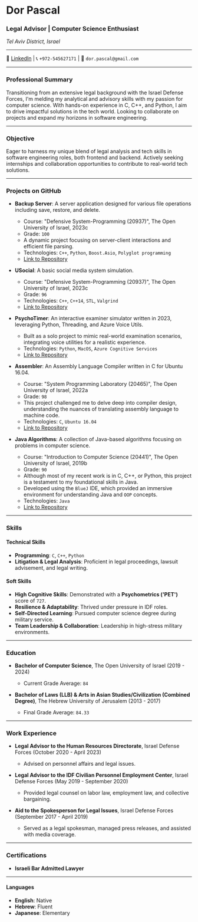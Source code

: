 # Dor Pascal

### Legal Advisor | Computer Science Enthusiast
_Tel Aviv District, Israel_

---

🔗 [LinkedIn](https://www.linkedin.com/in/dor-pascal) | 📞 `+972-545627171` | 📧 `dor.pascal@gmail.com`

---

### Professional Summary
Transitioning from an extensive legal background with the Israel Defense Forces, I'm melding my analytical and advisory skills with my passion for computer science. With hands-on experience in C, C++, and Python, I aim to drive impactful solutions in the tech world. Looking to collaborate on projects and expand my horizons in software engineering.

---

### Objective
Eager to harness my unique blend of legal analysis and tech skills in software engineering roles, both frontend and backend. Actively seeking internships and collaboration opportunities to contribute to real-world tech solutions.

---

### Projects on GitHub

- **Backup Server**: A server application designed for various file operations including save, restore, and delete.
  - Course: "Defensive System-Programming (20937)", The Open University of Israel, 2023c
  - Grade: `100`
  - A dynamic project focusing on server-client interactions and efficient file parsing.
  - Technologies: `C++`, `Python`, `Boost.Asio`, `Polyglot programming`
  - [Link to Repository](https://github.com/Dor-sketch/sec_mmn14)

- **USocial**: A basic social media system simulation.
  - Course: "Defensive System-Programming (20937)", The Open University of Israel, 2023c
  - Grade: `96`
  - Technologies: `C++`, `C++14`, `STL`, `Valgrind`
  - [Link to Repository](https://github.com/Dor-sketch/sec_mmn11)
    
- **PsychoTimer**: An interactive examiner simulator written in 2023, leveraging Python, Threading, and Azure Voice Utils.
  - Built as a solo project to mimic real-world examination scenarios, integrating voice utilities for a realistic experience.
  - Technologies: `Python`, `MacOS`, `Azure Cognitive Services`
  - [Link to Repository](https://github.com/Dor-sketch/PsychoTimer)

- **Assembler**: An Assembly Language Compiler written in C for Ubuntu 16.04.
  - Course: "System Programming Laboratory (20465)", The Open University of Israel, 2022a
  - Grade: `98`
  - This project challenged me to delve deep into compiler design, understanding the nuances of translating assembly language to machine code.
  - Technologies: `C`, `Ubuntu 16.04`
  - [Link to Repository](https://github.com/Dor-sketch/openu_course20465_project)

- **Java Algorithms**: A collection of Java-based algorithms focusing on problems in computer science.
  - Course: "Introduction to Computer Science (20441)", The Open University of Israel, 2019b
  - Grade: `90`
  - Although most of my recent work is in C, C++, or Python, this project is a testament to my foundational skills in Java.
  - Developed using the `BlueJ` IDE, which provided an immersive environment for understanding Java and `OOP` concepts.
  - Technologies: `Java`
  - [Link to Repository](https://github.com/Dor-sketch/IntroToCS_mmn14)

---

### Skills

#### Technical Skills
- **Programming**: `C`, `C++`, `Python`
- **Litigation & Legal Analysis**: Proficient in legal proceedings, lawsuit advisement, and legal writing.

#### Soft Skills
- **High Cognitive Skills**: Demonstrated with a **Psychometrics ('PET')** score of `727`.
- **Resilience & Adaptability**: Thrived under pressure in IDF roles.
- **Self-Directed Learning**: Pursued computer science degree during military service.
- **Team Leadership & Collaboration**: Leadership in high-stress military environments.

---

### Education

- **Bachelor of Computer Science**, The Open University of Israel (2019 - 2024)
  - Current Grade Average: `84`

- **Bachelor of Laws (LLB) & Arts in Asian Studies/Civilization (Combined Degree)**, The Hebrew University of Jerusalem (2013 - 2017)
  - Final Grade Average: `84.33`

---

### Work Experience

- **Legal Advisor to the Human Resources Directorate**, Israel Defense Forces (October 2020 - April 2023)
  - Advised on personnel affairs and legal issues.

- **Legal Advisor to the IDF Civilian Personnel Employment Center**, Israel Defense Forces (May 2019 - September 2020)
  - Provided legal counsel on labor law, employment law, and collective bargaining.

- **Aid to the Spokesperson for Legal Issues**, Israel Defense Forces (September 2017 - April 2019)
  - Served as a legal spokesman, managed press releases, and assisted with media coverage.

---

### Certifications

- **Israeli Bar Admitted Lawyer**

---

#### Languages
- **English**: Native
- **Hebrew**: Fluent
- **Japanese**: Elementary
